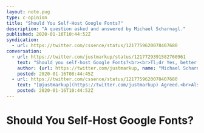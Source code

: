 ```yaml
---
layout: note.pug
type: c-opinion
title: "Should You Self-Host Google Fonts?"
description: "A question asked and answered by Michael Scharnagl."
published: 2020-01-16T10:44:52Z
syndication:
  - url: https://twitter.com/cssence/status/1217759620078407680
conversation:
  - url: https://twitter.com/justmarkup/status/1217729391582760961
    text: "Should you self-host Google Fonts?<br><br>Tl;dr Yes, better performance and better privacy.<br><br>[www.tunetheweb.com/blog/should-you-self-host-google-fonts/](https://www.tunetheweb.com/blog/should-you-self-host-google-fonts/)"
    author: {url: https://twitter.com/justmarkup, name: "Michael Scharnagl"}
    posted: 2020-01-16T08:44:45Z
  - url: https://twitter.com/cssence/status/1217759620078407680
    text: "[@justmarkup](https://twitter.com/justmarkup) Agreed.<br>Also, I’m no lawyer, but in the EU 🇪🇺 this might even be your only option!?<br><br>[cssence.com/2018/data-protection-rules](https://cssence.com/2018/data-protection-rules)"
    posted: 2020-01-16T10:44:52Z
---
```


# Should You Self-Host Google Fonts?
